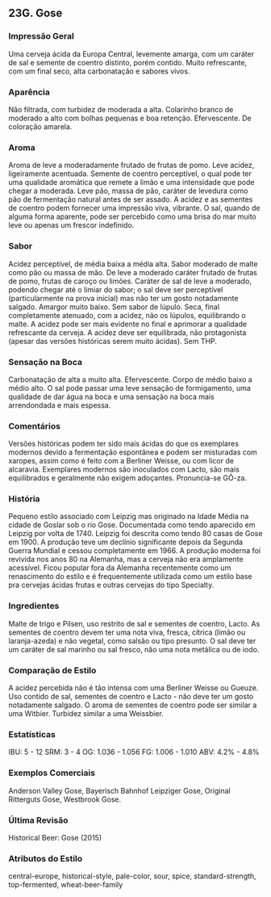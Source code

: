## 23G. Gose

### Impressão Geral

Uma cerveja ácida da Europa Central, levemente amarga, com um caráter de sal e semente de coentro distinto, porém contido. Muito refrescante, com um final seco, alta carbonatação e sabores vivos.

### Aparência

Não filtrada, com turbidez de moderada a alta. Colarinho branco de moderado a alto com bolhas pequenas e boa retenção. Efervescente. De coloração amarela.

### Aroma

Aroma de leve a moderadamente frutado de frutas de pomo. Leve acidez, ligeiramente acentuada. Semente de coentro perceptível, o qual pode ter uma qualidade aromática que remete a limão e uma intensidade que pode chegar a moderada. Leve pão, massa de pão, caráter de levedura como pão de fermentação natural antes de ser assado. A acidez e as sementes de coentro podem fornecer uma impressão viva, vibrante. O sal, quando de alguma forma aparente, pode ser percebido como uma brisa do mar muito leve ou apenas um frescor indefinido.

### Sabor

Acidez perceptível, de média baixa a média alta. Sabor moderado de malte como pão ou massa de mão. De leve a moderado caráter frutado de frutas de pomo, frutas de caroço ou limões. Caráter de sal de leve a moderado, podendo chegar até o limiar do sabor; o sal deve ser perceptível (particularmente na prova inicial) mas não ter um gosto notadamente salgado. Amargor muito baixo. Sem sabor de lúpulo. Seca, final completamente atenuado, com a acidez, não  os lúpulos, equilibrando o malte. A acidez pode ser mais evidente no final e aprimorar a qualidade refrescante da cerveja. A acidez deve ser equilibrada, não protagonista (apesar das versões históricas serem muito ácidas). Sem THP.

### Sensação na Boca

Carbonatação de alta a muito alta. Efervescente. Corpo de médio baixo a médio alto. O sal pode passar uma leve sensação de formigamento, uma qualidade de dar água na boca e uma sensação na boca mais arrendondada e mais espessa.

### Comentários

Versões históricas podem ter sido mais ácidas do que os exemplares modernos devido a fermentação espontânea e podem ser misturadas com xaropes, assim como é feito com a Berliner Weisse, ou com licor de alcaravia. Exemplares modernos são inoculados com Lacto, são mais equilibrados e geralmente não exigem adoçantes. Pronuncia-se GÔ-za.

### História

Pequeno estilo associado com Leipzig mas originado na Idade Média na cidade de Goslar sob o rio Gose. Documentada como tendo aparecido em Leipzig por volta de 1740. Leipzig foi descrita como tendo 80 casas de Gose em 1900. A produção teve um declínio significante depois da Segunda Guerra Mundial e cessou completamente em 1966. A produção moderna foi revivida nos anos 80 na Alemanha, mas a cerveja não era amplamente acessível. Ficou popular fora da Alemanha recentemente como um renascimento do estilo e é frequentemente utilizada como um estilo base pra cervejas ácidas frutas e outras cervejas do tipo Specialty.

### Ingredientes

Malte de trigo e Pilsen, uso restrito de sal e sementes de coentro, Lacto. As sementes de coentro devem ter uma nota viva, fresca, cítrica (limão ou laranja-azeda) e não vegetal, como salsão ou tipo presunto. O sal deve ter um caráter de sal marinho ou sal fresco, não uma nota metálica ou de iodo.

### Comparação de Estilo

A acidez percebida não é tão intensa com uma Berliner Weisse ou Gueuze. Uso contido de sal, sementes de coentro e Lacto - não deve ter um gosto notadamente salgado. O aroma de sementes de coentro pode ser similar a uma Witbier. Turbidez similar a uma Weissbier.

### Estatísticas

IBU: 5 - 12
SRM: 3 - 4
OG: 1.036 - 1.056
FG: 1.006 - 1.010
ABV: 4.2% - 4.8%

### Exemplos Comerciais

Anderson Valley Gose, Bayerisch Bahnhof Leipziger Gose, Original Ritterguts Gose, Westbrook Gose.

### Última Revisão

Historical Beer: Gose (2015)

### Atributos do Estilo

central-europe, historical-style, pale-color, sour, spice, standard-strength, top-fermented, wheat-beer-family
